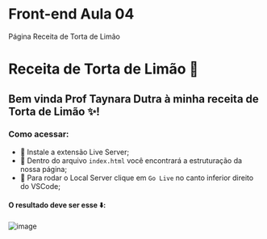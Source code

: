 # Front-end Aula 04
Página Receita de Torta de Limão

# Receita de Torta de Limão 🍋

## Bem vinda Prof Taynara Dutra à minha receita de Torta de Limão ✨! 

### Como acessar:
 - 📌 Instale a extensão Live Server;
 - 📌 Dentro do arquivo `index.html` você encontrará a estruturação da nossa página;
 - 📌 Para rodar o Local Server clique em ``Go Live`` no canto inferior direito do VSCode;

#### O resultado deve ser esse ⬇️:

![image](https://user-images.githubusercontent.com/91291221/154370815-667e4876-8540-4d27-be50-3da037ef56af.png)



